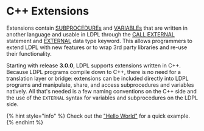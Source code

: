 # C++ Extensions

Extensions contain [SUBPROCEDUREs](../../structure-of-ldpl-source-code/sub-procedures.md) and [VARIABLEs](../../variables-in-ldpl/) that are written in another language and usable in LDPL through the [CALL EXTERNAL](../call-external.md) statement and [EXTERNAL](../external-variables.md) data type keyword. This allows programmers to extend LDPL with new features or to wrap 3rd party libraries and re-use their functionality. 

Starting with release **3.0.0**, LDPL supports extensions written in C++. Because LDPL programs compile down to C++, there is no need for a translation layer or bridge: extensions can be included directly into LDPL programs and manipulate, share, and access subprocedures and variables natively. All that's needed is a few naming conventions on the C++ side and the use of the `EXTERNAL` syntax for variables and subprocedures on the LDPL side.

{% hint style="info" %}
Check out the ["Hello World"](hello-world-c++-example.md) for a quick example.
{% endhint %}



